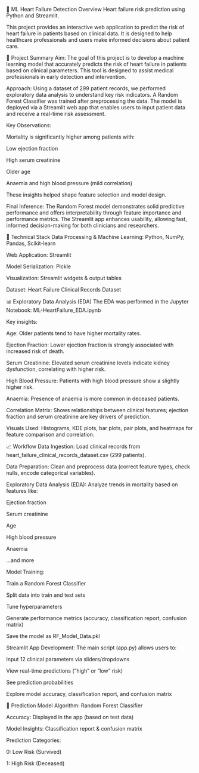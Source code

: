 💓 ML Heart Failure Detection
Overview
Heart failure risk prediction using Python and Streamlit.

This project provides an interactive web application to predict the risk of heart failure in patients based on clinical data. It is designed to help healthcare professionals and users make informed decisions about patient care.

🎯 Project Summary
Aim:
The goal of this project is to develop a machine learning model that accurately predicts the risk of heart failure in patients based on clinical parameters. This tool is designed to assist medical professionals in early detection and intervention.

Approach:
Using a dataset of 299 patient records, we performed exploratory data analysis to understand key risk indicators. A Random Forest Classifier was trained after preprocessing the data. The model is deployed via a Streamlit web app that enables users to input patient data and receive a real-time risk assessment.

Key Observations:

Mortality is significantly higher among patients with:

Low ejection fraction

High serum creatinine

Older age

Anaemia and high blood pressure (mild correlation)

These insights helped shape feature selection and model design.

Final Inference:
The Random Forest model demonstrates solid predictive performance and offers interpretability through feature importance and performance metrics. The Streamlit app enhances usability, allowing fast, informed decision-making for both clinicians and researchers.

🚀 Technical Stack
Data Processing & Machine Learning:
Python, NumPy, Pandas, Scikit-learn

Web Application:
Streamlit

Model Serialization:
Pickle

Visualization:
Streamlit widgets & output tables

Dataset:
Heart Failure Clinical Records Dataset

📊 Exploratory Data Analysis (EDA)
The EDA was performed in the Jupyter Notebook: ML-HeartFailure_EDA.ipynb

Key insights:

Age: Older patients tend to have higher mortality rates.

Ejection Fraction: Lower ejection fraction is strongly associated with increased risk of death.

Serum Creatinine: Elevated serum creatinine levels indicate kidney dysfunction, correlating with higher risk.

High Blood Pressure: Patients with high blood pressure show a slightly higher risk.

Anaemia: Presence of anaemia is more common in deceased patients.

Correlation Matrix: Shows relationships between clinical features; ejection fraction and serum creatinine are key drivers of prediction.

Visuals Used: Histograms, KDE plots, bar plots, pair plots, and heatmaps for feature comparison and correlation.

📈 Workflow
Data Ingestion:
Load clinical records from heart_failure_clinical_records_dataset.csv (299 patients).

Data Preparation:
Clean and preprocess data (correct feature types, check nulls, encode categorical variables).

Exploratory Data Analysis (EDA):
Analyze trends in mortality based on features like:

Ejection fraction

Serum creatinine

Age

High blood pressure

Anaemia

...and more

Model Training:

Train a Random Forest Classifier

Split data into train and test sets

Tune hyperparameters

Generate performance metrics (accuracy, classification report, confusion matrix)

Save the model as RF_Model_Data.pkl

Streamlit App Development:
The main script (app.py) allows users to:

Input 12 clinical parameters via sliders/dropdowns

View real-time predictions (“high” or “low” risk)

See prediction probabilities

Explore model accuracy, classification report, and confusion matrix

🔬 Prediction Model
Algorithm: Random Forest Classifier

Accuracy: Displayed in the app (based on test data)

Model Insights: Classification report & confusion matrix

Prediction Categories:

0: Low Risk (Survived)

1: High Risk (Deceased)